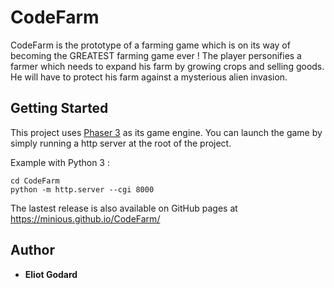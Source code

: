 # CodeFarm

CodeFarm is the prototype of a farming game which is on its way of becoming the GREATEST farming game ever !
The player personifies a farmer which needs to expand his farm by growing crops and selling goods. He will have to protect his farm against a mysterious alien invasion.

## Getting Started

This project uses [Phaser 3](https://phaser.io/phaser3) as its game engine. You can launch the game by simply running a http server at the root of the project.

Example with Python 3 :

```
cd CodeFarm
python -m http.server --cgi 8000
```

The lastest release is also available on GitHub pages at https://minious.github.io/CodeFarm/

## Author

- **Eliot Godard**
